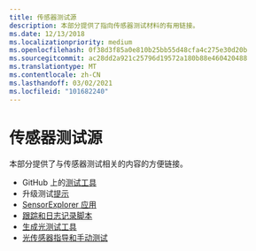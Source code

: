 ```yaml
---
title: 传感器测试源
description: 本部分提供了指向传感器测试材料的有用链接。
ms.date: 12/13/2018
ms.localizationpriority: medium
ms.openlocfilehash: 0f38d3f85a0e810b25bb55d48cfa4c275e30d20b
ms.sourcegitcommit: ac28dd2a921c25796d19572a180b88e460420488
ms.translationtype: MT
ms.contentlocale: zh-CN
ms.lasthandoff: 03/02/2021
ms.locfileid: "101682240"
---
```

# <a name="sensor-testing-sources"></a>传感器测试源

本部分提供了与传感器测试相关的内容的方便链接。

- GitHub 上的[测试工具](https://github.com/Microsoft/busiotools/tree/master/sensors/Tools)
- 升级测试[提示](https://techcommunity.microsoft.com/t5/Microsoft-Sensors-Blog/Sensors-Upgrade-Testing-Part-1/ba-p/297572)
- [SensorExplorer 应用](testing-sensor-explorer.md)
- [跟踪和日志记录脚本](https://github.com/Microsoft/busiotools/blob/master/sensors/tracing/README.md)
- [生成光测试工具](testing-MALT-building-a-light-testing-tool.md)
- [光传感器指导和手动测试](/windows-hardware/design/whitepapers/integrating-ambient-light-sensors-with-computers-running-windows-10-creators-update)
